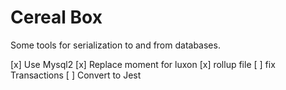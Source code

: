 # Cereal Box

Some tools for serialization to and from databases.

[x] Use Mysql2
[x] Replace moment for luxon
[x] rollup file
[ ] fix Transactions
[ ] Convert to Jest